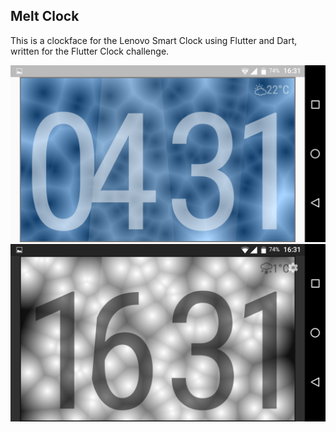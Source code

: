 ## Melt Clock

This is a clockface for the Lenovo Smart Clock using Flutter and Dart, written for the Flutter Clock challenge.

<img src='Screenshot_20200120-163121.png' width='800'>

<img src='Screenshot_20200120-163204.png' width='800'>
